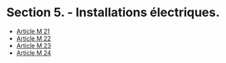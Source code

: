# Section 5. - Installations électriques.

- [Article M 21](article-m-21.md)
- [Article M 22](article-m-22.md)
- [Article M 23](article-m-23.md)
- [Article M 24](article-m-24.md)
